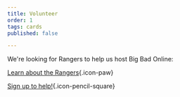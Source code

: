 ```yaml
---
title: Volunteer
order: 1
tags: cards
published: false

---
```

<!--Big Bad Con is a purely volunteer run organization. Starting in early 2023 we'll re-open recruitment for Rangers. Check back here to join the team!--> 

We're looking for Rangers to help us host Big Bad Online:

[Learn about the Rangers](https://www.bigbadcon.com/rangers/){.icon-paw}

[Sign up to help!](https://www.bigbadcon.com/volunteer-shifts/){.icon-pencil-square}